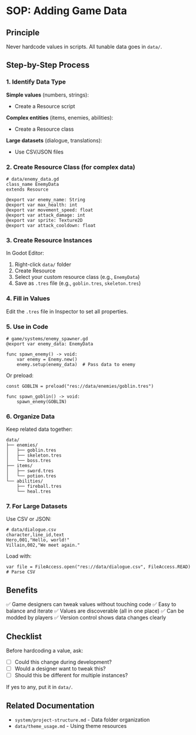 # SOP: Adding Game Data

## Principle
Never hardcode values in scripts. All tunable data goes in `data/`.

## Step-by-Step Process

### 1. Identify Data Type

**Simple values** (numbers, strings):
- Create a Resource script

**Complex entities** (items, enemies, abilities):
- Create a Resource class

**Large datasets** (dialogue, translations):
- Use CSV/JSON files

### 2. Create Resource Class (for complex data)

```gdscript
# data/enemy_data.gd
class_name EnemyData
extends Resource

@export var enemy_name: String
@export var max_health: int
@export var movement_speed: float
@export var attack_damage: int
@export var sprite: Texture2D
@export var attack_cooldown: float
```

### 3. Create Resource Instances

In Godot Editor:
1. Right-click `data/` folder
2. Create Resource
3. Select your custom resource class (e.g., `EnemyData`)
4. Save as `.tres` file (e.g., `goblin.tres`, `skeleton.tres`)

### 4. Fill in Values

Edit the `.tres` file in Inspector to set all properties.

### 5. Use in Code

```gdscript
# game/systems/enemy_spawner.gd
@export var enemy_data: EnemyData

func spawn_enemy() -> void:
    var enemy = Enemy.new()
    enemy.setup(enemy_data)  # Pass data to enemy
```

Or preload:
```gdscript
const GOBLIN = preload("res://data/enemies/goblin.tres")

func spawn_goblin() -> void:
    spawn_enemy(GOBLIN)
```

### 6. Organize Data

Keep related data together:
```
data/
├── enemies/
│   ├── goblin.tres
│   ├── skeleton.tres
│   └── boss.tres
├── items/
│   ├── sword.tres
│   └── potion.tres
└── abilities/
    ├── fireball.tres
    └── heal.tres
```

### 7. For Large Datasets

Use CSV or JSON:

```
# data/dialogue.csv
character,line_id,text
Hero,001,"Hello, world!"
Villain,002,"We meet again."
```

Load with:
```gdscript
var file = FileAccess.open("res://data/dialogue.csv", FileAccess.READ)
# Parse CSV
```

## Benefits

✅ Game designers can tweak values without touching code
✅ Easy to balance and iterate
✅ Values are discoverable (all in one place)
✅ Can be modded by players
✅ Version control shows data changes clearly

## Checklist

Before hardcoding a value, ask:
- [ ] Could this change during development?
- [ ] Would a designer want to tweak this?
- [ ] Should this be different for multiple instances?

If yes to any, put it in `data/`.

## Related Documentation
- `system/project-structure.md` - Data folder organization
- `data/theme_usage.md` - Using theme resources
